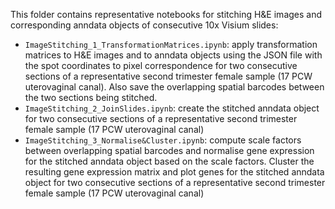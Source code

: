 This folder contains representative notebooks for stitching H&E images and corresponding anndata objects of consecutive 10x Visium slides:

- `ImageStitching_1_TransformationMatrices.ipynb`: apply transformation matrices to H&E images and to anndata objects using the JSON file with the spot coordinates to pixel correspondence for two consecutive sections of a representative second trimester female sample (17 PCW uterovaginal canal). Also save the overlapping spatial barcodes between the two sections being stitched.
- `ImageStitching_2_JoinSlides.ipynb`: create the stitched anndata object for two consecutive sections of a representative second trimester female sample (17 PCW uterovaginal canal)
- `ImageStitching_3_Normalise&Cluster.ipynb`: compute scale factors between overlapping spatial barcodes and normalise gene expression for the stitched anndata object based on the scale factors. Cluster the resulting gene expression matrix and plot genes for the stitched anndata object for two consecutive sections of a representative second trimester female sample (17 PCW uterovaginal canal)

